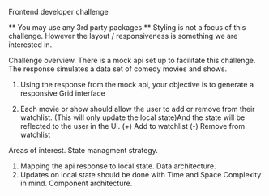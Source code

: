 Frontend developer challenge

** You may use any 3rd party packages
** Styling is not a focus of this challenge. However the layout / responsiveness is something we are interested in.

Challenge overview.
There is a mock api set up to facilitate this challenge.
The response simulates a data set of comedy movies and shows.

1. Using the response from the mock api, your objective is to generate a responsive Grid interface

2. Each movie or show should allow the user to add or remove from their watchlist. (This will only update the local state)And the state will be reflected to the user in the UI.
   (+) Add to watchlist
   (-) Remove from watchlist

Areas of interest.
State managment strategy.

1. Mapping the api response to local state.
   Data architecture.
1. Updates on local state should be done with Time and Space Complexity in mind.
   Component architecture.
